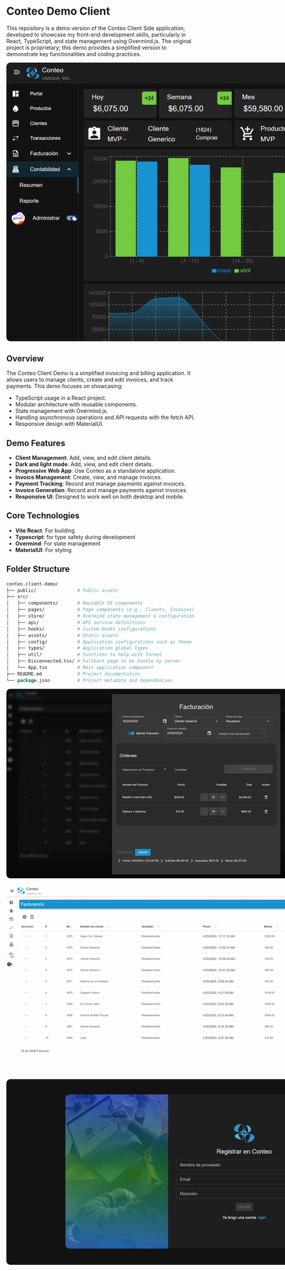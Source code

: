 # Conteo Demo Client

This repository is a demo version of the Conteo Client Side application, developed to showcase my front-end development skills, particularly in React, TypeScript, and state management using Overmind.js. The original project is proprietary; this demo provides a simplified version to demonstrate key functionalities and coding practices.

<p align="center">
  <img alt="Account summary" src="./showcase/accountinc-conteo.png" style="max-width: 1000px; border-radius: 10px;">
</p>

## Overview

The Conteo Client Demo is a simplified invoicing and billing application. It allows users to manage clients, create and edit invoices, and track payments. This demo focuses on showcasing:

- TypeScript usage in a React project.
- Modular architecture with reusable components.
- State management with Overmind.js.
- Handling asynchronous operations and API requests with the fetch API.
- Responsive design with MaterialUI.

## Demo Features

- **Client Management**: Add, view, and edit client details.
- **Dark and light mode**: Add, view, and edit client details.
- **Progressive Web App**: Use Conteo as a standalone application.
- **Invoice Management**: Create, view, and manage invoices.
- **Payment Tracking**: Record and manage payments against invoices.
- **Invoice Generation**: Record and manage payments against invoices.
- **Responsive UI**: Designed to work well on both desktop and mobile.

## Core Technologies

- **Vite React**: For building
- **Typescript**: for type safety during development
- **Overmind**: For state management
- **MaterialUI**: For styling

## Folder Structure

```perl
conteo.client-demo/
├── public/               # Public assets
├── src/
│   ├── components/       # Reusable UI components
│   ├── pages/            # Page components (e.g., Clients, Invoices)
│   ├── store/            # Overmind state management & configuration
│   ├── api/              # API service definitions
│   ├── hooks/            # Custom Hooks configurations
│   ├── assets/           # Static assets
│   ├── config/           # Application configurations such as theme
│   ├── types/            # Application global types
│   ├── util/             # Functions to help with format
│   ├── Disconnected.tsx/ # Fallback page to be handle by server
│   └── App.tsx           # Main application component
├── README.md             # Project documentation
└── package.json          # Project metadata and dependencies
```

<p align="center">
  <img alt="Account summary" src="./showcase/conteo1.webp" style="max-width: 1000px; border-radius: 10px;">
</p>
<p align="center">
  <img alt="Account summary" src="./showcase/conteo2.webp" style="max-width: 1000px; border-radius: 10px;">
</p>
<p align="center">
  <img alt="Account summary" src="./showcase/Screenshot 2024-09-06.png" style="max-width: 1000px; border-radius: 10px;">
</p>
